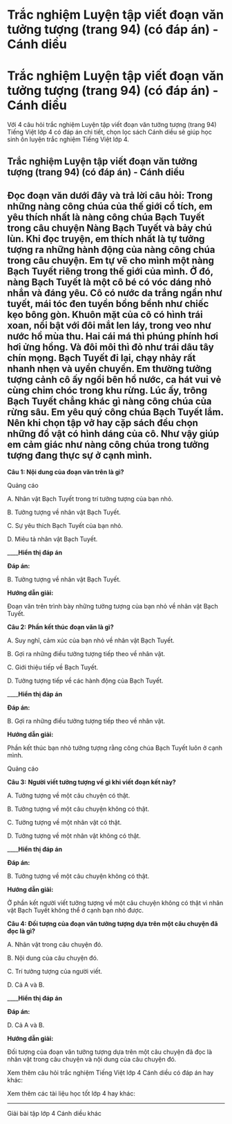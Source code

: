 # Trắc nghiệm Luyện tập viết đoạn văn tưởng tượng (trang 94) (có đáp án) - Cánh diều

# Trắc nghiệm Luyện tập viết đoạn văn tưởng tượng (trang 94) (có đáp án) - Cánh diều

Với 4 câu hỏi trắc nghiệm Luyện tập viết đoạn văn tưởng tượng (trang 94) Tiếng Việt lớp 4 có đáp án chi tiết, chọn lọc sách Cánh diều sẽ giúp học sinh ôn luyện trắc nghiệm Tiếng Việt lớp 4.

## Trắc nghiệm Luyện tập viết đoạn văn tưởng tượng (trang 94) (có đáp án) - Cánh diều

**Đọc đoạn văn dưới đây và trả lời câu hỏi:** Trong những nàng công chúa của thế giới cổ tích, em yêu thích nhất là nàng công chúa Bạch Tuyết trong câu chuyện Nàng Bạch Tuyết và bảy chú lùn. Khi đọc truyện, em thích nhất là tự tưởng tượng ra những hành động của nàng công chúa trong câu chuyện. Em tự vẽ cho mình một nàng Bạch Tuyết riêng trong thế giới của mình. Ở đó, nàng Bạch Tuyết là một cô bé có vóc dáng nhỏ nhắn và đáng yêu. Cô có nước da trắng ngần như tuyết, mái tóc đen tuyền bồng bềnh như chiếc kẹo bông gòn. Khuôn mặt của cô có hình trái xoan, nổi bật với đôi mắt len láy, trong veo như nước hồ mùa thu. Hai cái má thì phúng phính hơi hơi ửng hồng. Và đôi môi thì đỏ như trái dâu tây chín mọng. Bạch Tuyết đi lại, chạy nhảy rất nhanh nhẹn và uyển chuyển. Em thường tưởng tượng cảnh cô ấy ngồi bên hồ nước, ca hát vui vẻ cùng chim chóc trong khu rừng. Lúc ấy, trông Bạch Tuyết chẳng khác gì nàng công chúa của rừng sâu. Em yêu quý công chúa Bạch Tuyết lắm. Nên khi chọn tập vở hay cặp sách đều chọn những đồ vật có hình dáng của cô. Như vậy giúp em cảm giác như nàng công chúa trong tưởng tượng đang thực sự ở cạnh mình.  
---  
  
**Câu 1: Nội dung của đoạn văn trên là gì?**

Quảng cáo

A. Nhân vật Bạch Tuyết trong trí tưởng tượng của bạn nhỏ.

B. Tưởng tượng về nhân vật Bạch Tuyết.

C. Sự yêu thích Bạch Tuyết của bạn nhỏ.

D. Miêu tả nhân vật Bạch Tuyết.

____**Hiển thị đáp án**

**Đáp án:**

B. Tưởng tượng về nhân vật Bạch Tuyết.

**Hướng dẫn giải:**

Đoạn văn trên trình bày những tưởng tượng của bạn nhỏ về nhân vật Bạch Tuyết.

**Câu 2:** **Phần kết thúc đoạn văn là gì?**

A. Suy nghĩ, cảm xúc của bạn nhỏ về nhân vật Bạch Tuyết.

B. Gợi ra những điều tưởng tượng tiếp theo về nhân vật.

C. Giới thiệu tiếp về Bạch Tuyết.

D. Tưởng tượng tiếp về các hành động của Bạch Tuyết.

____**Hiển thị đáp án**

**Đáp án:**

B. Gợi ra những điều tưởng tượng tiếp theo về nhân vật.

**Hướng dẫn giải:**

Phần kết thúc bạn nhỏ tưởng tượng rằng công chúa Bạch Tuyết luôn ở cạnh mình. 

Quảng cáo

**Câu 3:** **Người viết tưởng tượng về gì khi viết đoạn kết này?**

A. Tưởng tượng về một câu chuyện có thật.

B. Tưởng tượng về một câu chuyện không có thật.

C. Tưởng tượng về một nhân vật có thật.

D. Tưởng tượng về một nhân vật không có thật.

____**Hiển thị đáp án**

**Đáp án:**

B. Tưởng tượng về một câu chuyện không có thật.

**Hướng dẫn giải:**

Ở phần kết người viết tưởng tượng về một câu chuyện không có thật vì nhân vật Bạch Tuyết không thể ở cạnh bạn nhỏ được.

**Câu 4: Đối tượng của đoạn văn tưởng tượng dựa trên một câu chuyện đã đọc là gì?**

A. Nhân vật trong câu chuyện đó.

B. Nội dung của câu chuyện đó.

C. Trí tưởng tượng của người viết.

D. Cả A và B.

____**Hiển thị đáp án**

**Đáp án:**

D. Cả A và B.

**Hướng dẫn giải:**

Đối tượng của đoạn văn tưởng tượng dựa trên một câu chuyện đã đọc là nhân vật trong câu chuyện và nội dung của câu chuyện đó.

Xem thêm câu hỏi trắc nghiệm Tiếng Việt lớp 4 Cánh diều có đáp án hay khác:

Xem thêm các tài liệu học tốt lớp 4 hay khác:

* * *

Giải bài tập lớp 4 Cánh diều khác
